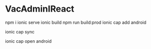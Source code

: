 # VacAdminIReact


npm i
ionic serve
ionic build <!--for local-->
npm run build:prod<!--for production-->
ionic cap add android

ionic cap sync 

ionic cap open android
